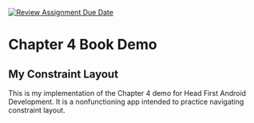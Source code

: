 [![Review Assignment Due Date](https://classroom.github.com/assets/deadline-readme-button-24ddc0f5d75046c5622901739e7c5dd533143b0c8e959d652212380cedb1ea36.svg)](https://classroom.github.com/a/xd_WfEni)
# Chapter 4 Book Demo

## My Constraint Layout
This is my implementation of the Chapter 4 demo for Head First Android Development. It is a nonfunctioning app intended to practice navigating constraint layout.
